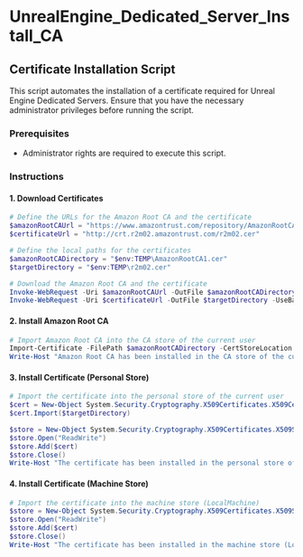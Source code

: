 # UnrealEngine_Dedicated_Server_Install_CA

## Certificate Installation Script

This script automates the installation of a certificate required for Unreal Engine Dedicated Servers. Ensure that you have the necessary administrator privileges before running the script.

### Prerequisites
- Administrator rights are required to execute this script.

### Instructions

#### 1. Download Certificates
```powershell
# Define the URLs for the Amazon Root CA and the certificate
$amazonRootCAUrl = "https://www.amazontrust.com/repository/AmazonRootCA1.cer"
$certificateUrl = "http://crt.r2m02.amazontrust.com/r2m02.cer"

# Define the local paths for the certificates
$amazonRootCADirectory = "$env:TEMP\AmazonRootCA1.cer"
$targetDirectory = "$env:TEMP\r2m02.cer"

# Download the Amazon Root CA and the certificate
Invoke-WebRequest -Uri $amazonRootCAUrl -OutFile $amazonRootCADirectory -UseBasicParsing -ErrorAction Stop
Invoke-WebRequest -Uri $certificateUrl -OutFile $targetDirectory -UseBasicParsing -ErrorAction Stop
```

#### 2. Install Amazon Root CA
```powershell
# Import Amazon Root CA into the CA store of the current user
Import-Certificate -FilePath $amazonRootCADirectory -CertStoreLocation Cert:\CurrentUser\CA -ErrorAction Stop
Write-Host "Amazon Root CA has been installed in the CA store of the current user."
```

#### 3. Install Certificate (Personal Store)
```powershell
# Import the certificate into the personal store of the current user
$cert = New-Object System.Security.Cryptography.X509Certificates.X509Certificate2
$cert.Import($targetDirectory)

$store = New-Object System.Security.Cryptography.X509Certificates.X509Store("MY", "CurrentUser") # Use "MY" for the personal store
$store.Open("ReadWrite")
$store.Add($cert)
$store.Close()
Write-Host "The certificate has been installed in the personal store of the current user."
```

#### 4. Install Certificate (Machine Store)
```powershell
# Import the certificate into the machine store (LocalMachine)
$store = New-Object System.Security.Cryptography.X509Certificates.X509Store("MY", "LocalMachine") # Use "MY" for the personal store
$store.Open("ReadWrite")
$store.Add($cert)
$store.Close()
Write-Host "The certificate has been installed in the machine store (LocalMachine)."
```
